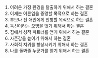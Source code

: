 1. 어려운 가정 환경을 탈출하기 위해서 하는 결혼
2. 이제는 어른임을 증명할 목적으로 하는 결혼
3. 부모나 전 애인에게 반항할 목적으로 하는 결혼
4. 독신이라는 오명을 벗기 위해서 하는 결혼
5. 집에서 성적 파트너를 얻기 위해서 하는 결혼
6. 자존감을 높이기 위해서 하는 결혼
7. 사회적 지위를 향상시키기 위해서 하는 결혼
8. 나를 돌봐줄 누군가를 얻기 위해서 하는 결혼